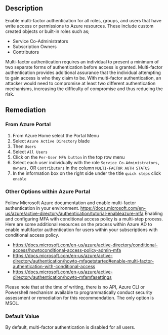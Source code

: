## Description

Enable multi-factor authentication for all roles, groups, and users that have write access or permissions to Azure resources. These include custom created objects or built-in roles such as;
- Service Co-Administrators
- Subscription Owners
- Contributors

Multi-factor authentication requires an individual to present a minimum of two separate forms of authentication before access is granted. Multi-factor authentication provides additional assurance that the individual attempting to gain access is who they claim to be. With multi-factor authentication, an attacker would need to compromise at least two different authentication mechanisms, increasing the difficulty of compromise and thus reducing the risk.

## Remediation

### From Azure Portal

1. From Azure Home select the Portal Menu
2. Select `Azure Active Directory` blade
3. Then `Users`
4. Select `All Users`
5. Click on the `Per-User MFA button` in the top row menu
6. Select each user individually with the role `Service Co-Administrators, Owners,` OR `Contributors` in the column `MULTI-FACTOR AUTH STATUS`
7. In the information box on the right side under the title `quick steps` click `enable`

### Other Options within Azure Portal

Follow Microsoft Azure documentation and enable multi-factor authentication in your environment.
https://docs.microsoft.com/en-us/azure/active-directory/authentication/tutorial-enableazure-mfa
Enabling and configuring MFA with conditional access policy is a multi-step process. Here are some additional resources on the process within Azure AD to enable multifactor authentication for users within your subscriptions with conditional access policy.

  - https://docs.microsoft.com/en-us/azure/active-directory/conditional-access/howtoconditional-access-policy-admin-mfa
  -  https://docs.microsoft.com/en-us/azure/active-directory/authentication/howto-mfagetstarted#enable-multi-factor-authentication-with-conditional-access
  - https://docs.microsoft.com/en-us/azure/active-directory/authentication/howto-mfamfasettings

Please note that at the time of writing, there is no API, Azure CLI or Powershell
mechanism available to programmatically conduct security assessment or remediation
for this recommendation. The only option is MSOL.

### Default Value

By default, multi-factor authentication is disabled for all users.
